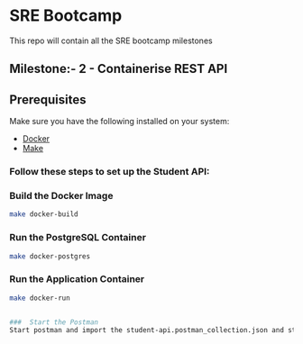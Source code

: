
# SRE Bootcamp

This repo will contain all the SRE bootcamp milestones

## Milestone:-  2 - Containerise REST API


## Prerequisites


Make sure you have the following installed on your system:

- [Docker](https://docs.docker.com/desktop/install/linux/)
- [Make](https://www.gnu.org/software/make/#download)


### Follow these steps to set up the Student API:


###  Build the Docker Image
```bash
make docker-build
```

###  Run the PostgreSQL Container
```bash
make docker-postgres
```

###  Run the Application Container
```bash
make docker-run


###  Start the Postman
Start postman and import the student-api.postman_collection.json and start reaching the respective endpoints
